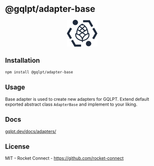 # @gqlpt/adapter-base

<div align="center" style="text-align: center;">
<img src="https://github.com/rocket-connect/gqlpt/raw/main/apps/docs/static/img/logo.svg" width="20%" alt="GQLPT">
</div>

## Installation

```bash
npm install @gqlpt/adapter-base
```

## Usage

Base adapter is used to create new adapters for GQLPT. Extend default exported abstract class `AdapterBase` and implement to your liking.

## Docs

[gqlpt.dev/docs/adapters/](https://www.gqlpt.dev/docs/adapters/)

## License

MIT - Rocket Connect - https://github.com/rocket-connect
